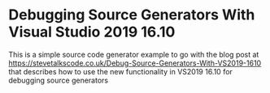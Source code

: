 # Debugging Source Generators With Visual Studio 2019 16.10

This is a simple source code generator example to go with the blog post at https://stevetalkscode.co.uk/Debug-Source-Generators-With-VS2019-1610 that describes how to use the new functionality in VS2019 16.10 for debugging source generators
